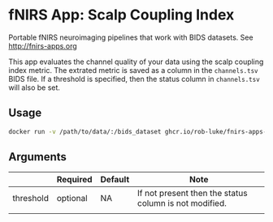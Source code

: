 # fNIRS App: Scalp Coupling Index

Portable fNIRS neuroimaging pipelines that work with BIDS datasets. See http://fnirs-apps.org

This app evaluates the channel quality of your data using the scalp coupling index metric.
The extrated metric is saved as a column in the `channels.tsv` BIDS file.
If a threshold is specified, then the status column in `channels.tsv` will also be set.

## Usage

```bash
docker run -v /path/to/data/:/bids_dataset ghcr.io/rob-luke/fnirs-apps-scalp-coupling-index/app
```


## Arguments

|           | Required | Default | Note                                                   |
|-----------|----------|---------|--------------------------------------------------------|
| threshold | optional | NA      | If not present then the status column is not modified. |
|           |          |         |                                                        |
